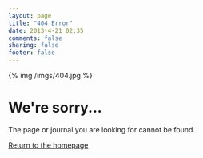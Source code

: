 ```yaml
---
layout: page
title: "404 Error"
date: 2013-4-21 02:35
comments: false
sharing: false
footer: false
---
```


{% img /imgs/404.jpg %}  

<h1>We're sorry...</h1>
<p>The page or journal you are looking for cannot be found.</p>
<p><a href="http://worthed.com">Return to the homepage</a></p>

<script type="text/javascript">
setTimeout("jump()",5000);
 
function jump(){
    window.location.href="http://worthed.com";
}
</script>